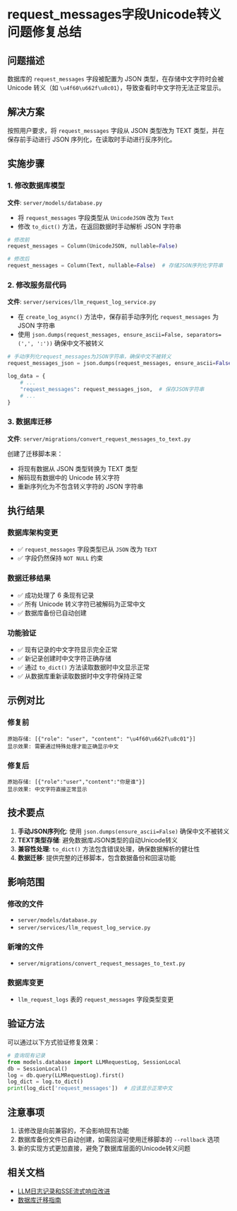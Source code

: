 # request_messages字段Unicode转义问题修复总结

## 问题描述

数据库的 `request_messages` 字段被配置为 JSON 类型，在存储中文字符时会被 Unicode 转义（如 `\u4f60\u662f\u8c01`），导致查看时中文字符无法正常显示。

## 解决方案

按照用户要求，将 `request_messages` 字段从 JSON 类型改为 TEXT 类型，并在保存前手动进行 JSON 序列化，在读取时手动进行反序列化。

## 实施步骤

### 1. 修改数据库模型

**文件**: `server/models/database.py`

- 将 `request_messages` 字段类型从 `UnicodeJSON` 改为 `Text`
- 修改 `to_dict()` 方法，在返回数据时手动解析 JSON 字符串

```python
# 修改前
request_messages = Column(UnicodeJSON, nullable=False)

# 修改后  
request_messages = Column(Text, nullable=False)  # 存储JSON序列化字符串
```

### 2. 修改服务层代码

**文件**: `server/services/llm_request_log_service.py`

- 在 `create_log_async()` 方法中，保存前手动序列化 `request_messages` 为 JSON 字符串
- 使用 `json.dumps(request_messages, ensure_ascii=False, separators=(',', ':'))` 确保中文不被转义

```python
# 手动序列化request_messages为JSON字符串，确保中文不被转义
request_messages_json = json.dumps(request_messages, ensure_ascii=False, separators=(',', ':'))

log_data = {
    # ...
    "request_messages": request_messages_json,  # 保存JSON字符串
    # ...
}
```

### 3. 数据库迁移

**文件**: `server/migrations/convert_request_messages_to_text.py`

创建了迁移脚本来：
- 将现有数据从 JSON 类型转换为 TEXT 类型
- 解码现有数据中的 Unicode 转义字符
- 重新序列化为不包含转义字符的 JSON 字符串

## 执行结果

### 数据库架构变更
- ✅ `request_messages` 字段类型已从 `JSON` 改为 `TEXT`
- ✅ 字段仍然保持 `NOT NULL` 约束

### 数据迁移结果
- ✅ 成功处理了 6 条现有记录
- ✅ 所有 Unicode 转义字符已被解码为正常中文
- ✅ 数据库备份已自动创建

### 功能验证
- ✅ 现有记录的中文字符显示完全正常
- ✅ 新记录创建时中文字符正确存储
- ✅ 通过 `to_dict()` 方法读取数据时中文显示正常
- ✅ 从数据库重新读取数据时中文字符保持正常

## 示例对比

### 修复前
```
原始存储: [{"role": "user", "content": "\u4f60\u662f\u8c01"}]
显示效果: 需要通过特殊处理才能正确显示中文
```

### 修复后
```
原始存储: [{"role":"user","content":"你是谁"}]
显示效果: 中文字符直接正常显示
```

## 技术要点

1. **手动JSON序列化**: 使用 `json.dumps(ensure_ascii=False)` 确保中文不被转义
2. **TEXT类型存储**: 避免数据库JSON类型的自动Unicode转义
3. **兼容性处理**: `to_dict()` 方法包含错误处理，确保数据解析的健壮性
4. **数据迁移**: 提供完整的迁移脚本，包含数据备份和回滚功能

## 影响范围

### 修改的文件
- `server/models/database.py`
- `server/services/llm_request_log_service.py`

### 新增的文件
- `server/migrations/convert_request_messages_to_text.py`

### 数据库变更
- `llm_request_logs` 表的 `request_messages` 字段类型变更

## 验证方法

可以通过以下方式验证修复效果：

```python
# 查询现有记录
from models.database import LLMRequestLog, SessionLocal
db = SessionLocal()
log = db.query(LLMRequestLog).first()
log_dict = log.to_dict()
print(log_dict['request_messages'])  # 应该显示正常中文
```

## 注意事项

1. 该修改是向前兼容的，不会影响现有功能
2. 数据库备份文件已自动创建，如需回滚可使用迁移脚本的 `--rollback` 选项
3. 新的实现方式更加直接，避免了数据库层面的Unicode转义问题

## 相关文档

- [LLM日志记录和SSE流式响应改进](./llm_logging_and_sse_improvements.md)
- [数据库迁移指南](../server/core/DATABASE_MIGRATION_GUIDE.md) 